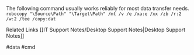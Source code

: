  The following command usually works reliably for most data transfer needs.
`robocopy "\Source\Path" "\Target\Path" /mt /v /e /xa:e /xx /zb /r:2 /w:2 /tee /copy:dat`

Related Links
[[IT Support Notes/Desktop Support Notes|Desktop Support Notes]]

#data #cmd